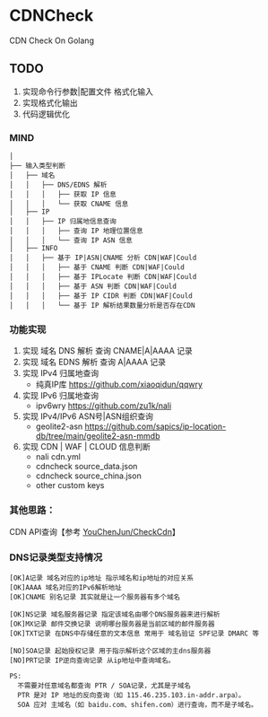 # CDNCheck
CDN Check On Golang

## TODO 
1. 实现命令行参数|配置文件 格式化输入
2. 实现格式化输出
3. 代码逻辑优化

### MIND
```
│
├── 输入类型判断
│   ├── 域名
│   │   ├── DNS/EDNS 解析
│   │   │   ├── 获取 IP 信息
│   │   │   └── 获取 CNAME 信息
│   ├── IP   
│   │   ├── IP 归属地信息查询
│   │   │   ├── 查询 IP 地理位置信息
│   │   │   └── 查询 IP ASN 信息
│   ├── INFO  
│   │   ├── 基于 IP|ASN|CNAME 分析 CDN|WAF|Could
│   │   │   ├── 基于 CNAME 判断 CDN|WAF|Could
│   │   │   ├── 基于 IPLocate 判断 CDN|WAF|Could
│   │   │   ├── 基于 ASN 判断 CDN|WAF|Could
│   │   │   ├── 基于 IP CIDR 判断 CDN|WAF|Could
│   │   │   └── 基于 IP 解析结果数量分析是否存在CDN

```

### 功能实现
1. 实现 域名 DNS 解析 查询 CNAME|A|AAAA 记录
2. 实现 域名 EDNS 解析 查询 A|AAAA 记录
3. 实现 IPv4 归属地查询
   - 纯真IP库 https://github.com/xiaoqidun/qqwry
4. 实现 IPv6 归属地查询
   - ipv6wry https://github.com/zu1k/nali
5. 实现 IPv4/IPv6 ASN号|ASN组织查询
    - geolite2-asn https://github.com/sapics/ip-location-db/tree/main/geolite2-asn-mmdb
6. 实现 CDN | WAF | CLOUD 信息判断
   - nali cdn.yml
   - cdncheck  source_data.json
   - cdncheck  source_china.json
   - other custom keys

### 其他思路：
CDN API查询【参考 [YouChenJun/CheckCdn](https://github.com/YouChenJun/CheckCdn)】


### DNS记录类型支持情况
```
[OK]A记录 域名对应的ip地址 指示域名和ip地址的对应关系
[OK]AAAA 域名对应的IPv6解析地址
[OK]CNAME 别名记录 其实就是让一个服务器有多个域名

[OK]NS记录 域名服务器记录 指定该域名由哪个DNS服务器来进行解析
[OK]MX记录 邮件交换记录 说明哪台服务器是当前区域的邮件服务器
[OK]TXT记录 在DNS中存储任意的文本信息 常用于 域名验证 SPF记录 DMARC 等

[NO]SOA记录 起始授权记录 用于指示解析这个区域的主dns服务器
[NO]PRT记录 IP逆向查询记录 从ip地址中查询域名。

PS:
  不需要对任意域名都查询 PTR / SOA记录，尤其是子域名
  PTR 是对 IP 地址的反向查询（如 115.46.235.103.in-addr.arpa）。
  SOA 应对 主域名（如 baidu.com、shifen.com）进行查询，而不是子域名。
```


	



